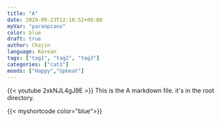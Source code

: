 ```yaml
---
title: "A"
date: 2019-09-23T12:10:52+09:00
myVar: "paranpiano"
color: blue
draft: true
author: Chajin
language: Korean
tags: ["tag1", "tag2", "tag3"]
categories: ["cat1"]
moods: ["Happy","Upbeat"]
---
```


{{< youtube 2xkNJL4gJ9E >}}
This is the A markdown file. it's in the root directory.

{{< myshortcode color="blue">}}

